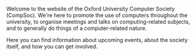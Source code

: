 Welcome to the website of the Oxford University Computer Society (CompSoc).
We're here to promote the use of computers throughout the university, to
organise meetings and talks on computing-related subjects, and to generally do
things of a computer-related nature.

Here you can find information about upcoming events, about the society itself,
and how you can get involved.
